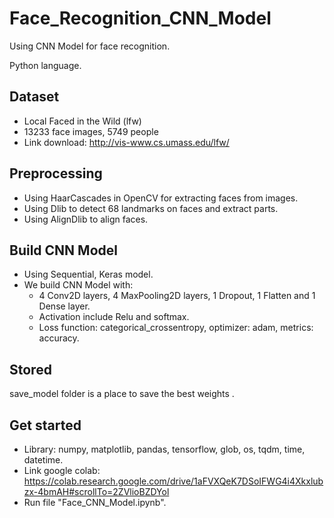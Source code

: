 # Face_Recognition_CNN_Model
Using CNN Model for face recognition.

Python language.

## Dataset 
- Local Faced in the Wild (lfw)
- 13233 face images, 5749 people
- Link download: http://vis-www.cs.umass.edu/lfw/

## Preprocessing
- Using HaarCascades in OpenCV for extracting faces from images.
- Using Dlib to detect 68 landmarks on faces and extract parts.
- Using AlignDlib to align faces.

## Build CNN Model
- Using Sequential, Keras model.
- We build CNN Model with:
  * 4 Conv2D layers, 4 MaxPooling2D layers, 1 Dropout, 1 Flatten and 1 Dense layer.
  * Activation include Relu and softmax.
  * Loss function: categorical_crossentropy, optimizer: adam, metrics: accuracy.

## Stored
save_model folder is a place to save the best weights .

## Get started
- Library: numpy, matplotlib, pandas, tensorflow, glob, os, tqdm, time, datetime.
- Link google colab: https://colab.research.google.com/drive/1aFVXQeK7DSoIFWG4i4Xkxlubzx-4bmAH#scrollTo=2ZVlioBZDYol
- Run file "Face_CNN_Model.ipynb".

